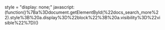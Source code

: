 style = "display: none;"
 javascript:(function()%7Ba%3Ddocument.getElementById(%22docs_search_more%22).style%3B%20a.display%3D%22block%22%3B%20a.visibility%3D%22visible%22%7D)() 
 

<!---
dzxxx160/dzxxx160 is a ✨ special ✨ repository because its `README.md` (this file) appears on your GitHub profile.
You can click the Preview link to take a look at your changes.
--->
